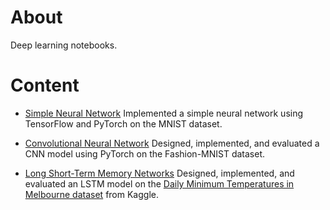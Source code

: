 # About 
Deep learning notebooks.

# Content
- [Simple Neural Network](Simple_Neural_Network/Project_1.ipynb)
Implemented a simple neural network using TensorFlow and PyTorch on the MNIST dataset.

- [Convolutional Neural Network](CNN_FashionMNIST/Project_2.ipynb)
Designed, implemented, and evaluated a CNN model using PyTorch on the Fashion-MNIST dataset.

- [Long Short-Term Memory Networks](LSTM_daily_temperature/Project_3.ipynb)
Designed, implemented, and evaluated an LSTM model on the [Daily Minimum Temperatures in Melbourne dataset](https://www.kaggle.com/datasets/paulbrabban/daily-minimum-temperatures-in-melbourne) from Kaggle.
